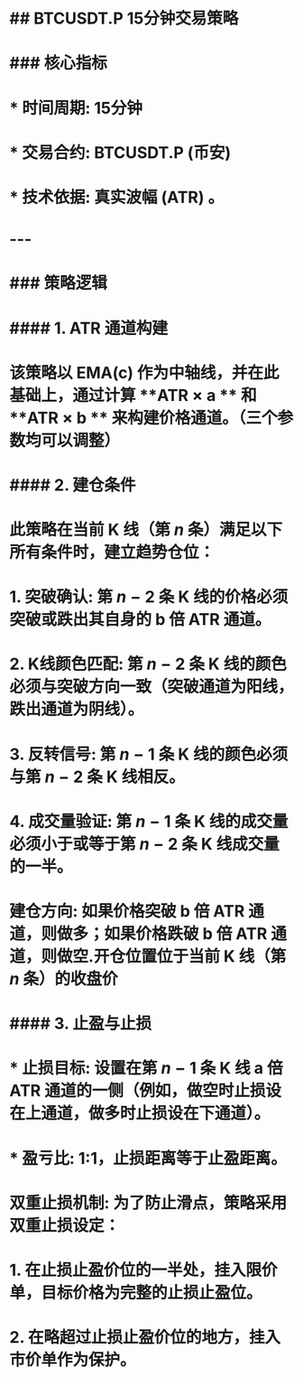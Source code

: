 
# ## BTCUSDT.P 15分钟交易策略
#
# ### 核心指标
# * **时间周期**: 15分钟
# * **交易合约**: BTCUSDT.P (币安)
# * **技术依据**: 真实波幅 (ATR) 。
#
# ---
#
# ### 策略逻辑
#
# #### 1. ATR 通道构建
# 该策略以 **EMA(c)** 作为中轴线，并在此基础上，通过计算 **ATR × a ** 和 **ATR × b ** 来构建价格通道。（三个参数均可以调整）
#
# #### 2. 建仓条件
# 此策略在当前 K 线（第 $n$ 条）满足以下所有条件时，建立趋势仓位：
#
# 1.  **突破确认**: 第 $n-2$ 条 K 线的价格必须突破或跌出其自身的 b 倍 ATR 通道。
# 2.  **K线颜色匹配**: 第 $n-2$ 条 K 线的颜色必须与突破方向一致（突破通道为阳线，跌出通道为阴线）。
# 3.  **反转信号**: 第 $n-1$ 条 K 线的颜色必须与第 $n-2$ 条 K 线相反。
# 4.  **成交量验证**: 第 $n-1$ 条 K 线的成交量必须小于或等于第 $n-2$ 条 K 线成交量的一半。
#
# **建仓方向**: 如果价格突破 b 倍 ATR 通道，则**做多**；如果价格跌破 b 倍 ATR 通道，则**做空**.开仓位置位于当前 K 线（第 $n$ 条）的收盘价
#
# #### 3. 止盈与止损
# * **止损目标**: 设置在第 $n-1$ 条 K 线 a 倍 ATR 通道的一侧（例如，做空时止损设在上通道，做多时止损设在下通道）。
# * **盈亏比**: 1:1，止损距离等于止盈距离。
#
# **双重止损机制**: 为了防止滑点，策略采用双重止损设定：
# 1.  在止损止盈价位的一半处，挂入限价单，目标价格为完整的止损止盈位。
# 2.  在略超过止损止盈价位的地方，挂入市价单作为保护。

